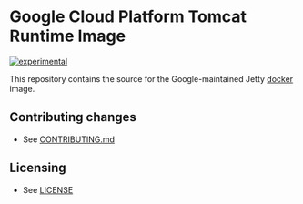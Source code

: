 # Google Cloud Platform Tomcat Runtime Image

[![experimental](http://badges.github.io/stability-badges/dist/experimental.svg)](http://github.com/badges/stability-badges)

This repository contains the source for the Google-maintained Jetty [docker](https://docker.com) image.

## Contributing changes

* See [CONTRIBUTING.md](CONTRIBUTING.md)

## Licensing

* See [LICENSE](LICENSE)